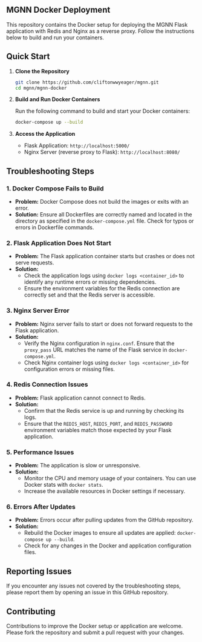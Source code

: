 ## MGNN Docker Deployment

This repository contains the Docker setup for deploying the MGNN Flask application with Redis and Nginx as a reverse proxy. Follow the instructions below to build and run your containers.

## Quick Start

1. **Clone the Repository**

    ```bash
    git clone https://github.com/cliftonwwyeager/mgnn.git
    cd mgnn/mgnn-docker
    ```

2. **Build and Run Docker Containers**

    Run the following command to build and start your Docker containers:

    ```bash
    docker-compose up --build
    ```

3. **Access the Application**

    - Flask Application: `http://localhost:5000/`
    - Nginx Server (reverse proxy to Flask): `http://localhost:8080/`

## Troubleshooting Steps

### 1. Docker Compose Fails to Build

- **Problem:** Docker Compose does not build the images or exits with an error.
- **Solution:** Ensure all Dockerfiles are correctly named and located in the directory as specified in the `docker-compose.yml` file. Check for typos or errors in Dockerfile commands.

### 2. Flask Application Does Not Start

- **Problem:** The Flask application container starts but crashes or does not serve requests.
- **Solution:** 
  - Check the application logs using `docker logs <container_id>` to identify any runtime errors or missing dependencies.
  - Ensure the environment variables for the Redis connection are correctly set and that the Redis server is accessible.

### 3. Nginx Server Error

- **Problem:** Nginx server fails to start or does not forward requests to the Flask application.
- **Solution:** 
  - Verify the Nginx configuration in `nginx.conf`. Ensure that the `proxy_pass` URL matches the name of the Flask service in `docker-compose.yml`.
  - Check Nginx container logs using `docker logs <container_id>` for configuration errors or missing files.

### 4. Redis Connection Issues

- **Problem:** Flask application cannot connect to Redis.
- **Solution:** 
  - Confirm that the Redis service is up and running by checking its logs.
  - Ensure that the `REDIS_HOST`, `REDIS_PORT`, and `REDIS_PASSWORD` environment variables match those expected by your Flask application.

### 5. Performance Issues

- **Problem:** The application is slow or unresponsive.
- **Solution:** 
  - Monitor the CPU and memory usage of your containers. You can use Docker stats with `docker stats`.
  - Increase the available resources in Docker settings if necessary.

### 6. Errors After Updates

- **Problem:** Errors occur after pulling updates from the GitHub repository.
- **Solution:** 
  - Rebuild the Docker images to ensure all updates are applied: `docker-compose up --build`.
  - Check for any changes in the Docker and application configuration files.

## Reporting Issues

If you encounter any issues not covered by the troubleshooting steps, please report them by opening an issue in this GitHub repository.

## Contributing

Contributions to improve the Docker setup or application are welcome. Please fork the repository and submit a pull request with your changes.
